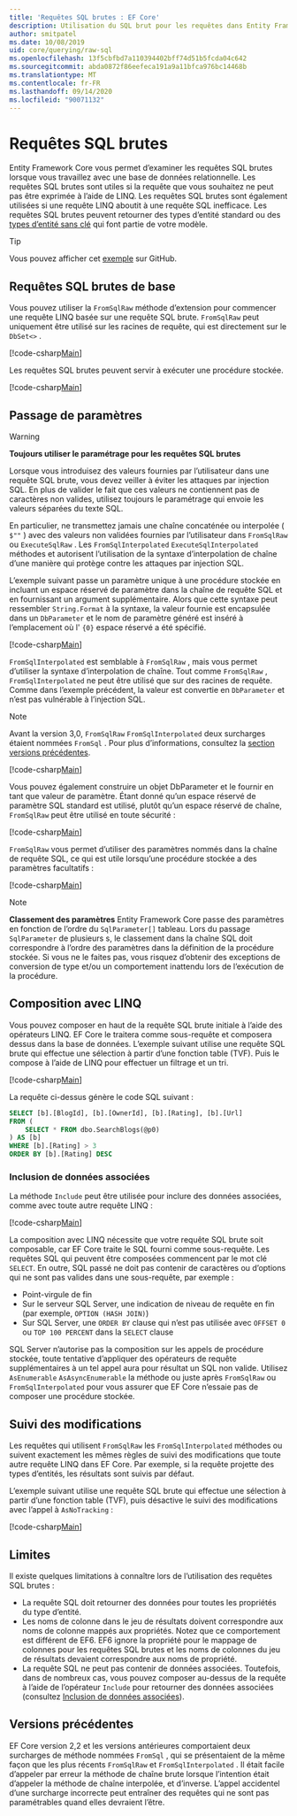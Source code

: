 ```yaml
---
title: 'Requêtes SQL brutes : EF Core'
description: Utilisation du SQL brut pour les requêtes dans Entity Framework Core
author: smitpatel
ms.date: 10/08/2019
uid: core/querying/raw-sql
ms.openlocfilehash: 13f5cbfbd7a110394402bff74d51b5fcda04c642
ms.sourcegitcommit: abda0872f86eefeca191a9a11bfca976bc14468b
ms.translationtype: MT
ms.contentlocale: fr-FR
ms.lasthandoff: 09/14/2020
ms.locfileid: "90071132"
---
```

# <a name="raw-sql-queries"></a>Requêtes SQL brutes

Entity Framework Core vous permet d’examiner les requêtes SQL brutes lorsque vous travaillez avec une base de données relationnelle. Les requêtes SQL brutes sont utiles si la requête que vous souhaitez ne peut pas être exprimée à l’aide de LINQ. Les requêtes SQL brutes sont également utilisées si une requête LINQ aboutit à une requête SQL inefficace. Les requêtes SQL brutes peuvent retourner des types d’entité standard ou des [types d’entité sans clé](xref:core/modeling/keyless-entity-types) qui font partie de votre modèle.

> [!TIP]  
> Vous pouvez afficher cet [exemple](https://github.com/dotnet/EntityFramework.Docs/tree/master/samples/core/Querying/) sur GitHub.

## <a name="basic-raw-sql-queries"></a>Requêtes SQL brutes de base

Vous pouvez utiliser la `FromSqlRaw` méthode d’extension pour commencer une requête LINQ basée sur une requête SQL brute. `FromSqlRaw` peut uniquement être utilisé sur les racines de requête, qui est directement sur le `DbSet<>` .

[!code-csharp[Main](../../../samples/core/Querying/RawSQL/Sample.cs#FromSqlRaw)]

Les requêtes SQL brutes peuvent servir à exécuter une procédure stockée.

[!code-csharp[Main](../../../samples/core/Querying/RawSQL/Sample.cs#FromSqlRawStoredProcedure)]

## <a name="passing-parameters"></a>Passage de paramètres

> [!WARNING]
> **Toujours utiliser le paramétrage pour les requêtes SQL brutes**
>
> Lorsque vous introduisez des valeurs fournies par l’utilisateur dans une requête SQL brute, vous devez veiller à éviter les attaques par injection SQL. En plus de valider le fait que ces valeurs ne contiennent pas de caractères non valides, utilisez toujours le paramétrage qui envoie les valeurs séparées du texte SQL.
>
> En particulier, ne transmettez jamais une chaîne concaténée ou interpolée ( `$""` ) avec des valeurs non validées fournies par l’utilisateur dans `FromSqlRaw` ou `ExecuteSqlRaw` . Les `FromSqlInterpolated` `ExecuteSqlInterpolated` méthodes et autorisent l’utilisation de la syntaxe d’interpolation de chaîne d’une manière qui protège contre les attaques par injection SQL.

L’exemple suivant passe un paramètre unique à une procédure stockée en incluant un espace réservé de paramètre dans la chaîne de requête SQL et en fournissant un argument supplémentaire. Alors que cette syntaxe peut ressembler `String.Format` à la syntaxe, la valeur fournie est encapsulée dans un `DbParameter` et le nom de paramètre généré est inséré à l’emplacement où l' `{0}` espace réservé a été spécifié.

[!code-csharp[Main](../../../samples/core/Querying/RawSQL/Sample.cs#FromSqlRawStoredProcedureParameter)]

`FromSqlInterpolated` est semblable à `FromSqlRaw` , mais vous permet d’utiliser la syntaxe d’interpolation de chaîne. Tout comme `FromSqlRaw` , `FromSqlInterpolated` ne peut être utilisé que sur des racines de requête. Comme dans l’exemple précédent, la valeur est convertie en `DbParameter` et n’est pas vulnérable à l’injection SQL.

> [!NOTE]
> Avant la version 3,0, `FromSqlRaw` `FromSqlInterpolated` deux surcharges étaient nommées `FromSql` . Pour plus d’informations, consultez la [section versions précédentes](#previous-versions).

[!code-csharp[Main](../../../samples/core/Querying/RawSQL/Sample.cs#FromSqlInterpolatedStoredProcedureParameter)]

Vous pouvez également construire un objet DbParameter et le fournir en tant que valeur de paramètre. Étant donné qu’un espace réservé de paramètre SQL standard est utilisé, plutôt qu’un espace réservé de chaîne, `FromSqlRaw` peut être utilisé en toute sécurité :

[!code-csharp[Main](../../../samples/core/Querying/RawSQL/Sample.cs#FromSqlRawStoredProcedureSqlParameter)]

`FromSqlRaw` vous permet d’utiliser des paramètres nommés dans la chaîne de requête SQL, ce qui est utile lorsqu’une procédure stockée a des paramètres facultatifs :

[!code-csharp[Main](../../../samples/core/Querying/RawSQL/Sample.cs#FromSqlRawStoredProcedureNamedSqlParameter)]

> [!NOTE]
> **Classement des paramètres** Entity Framework Core passe des paramètres en fonction de l’ordre du `SqlParameter[]` tableau. Lors du passage `SqlParameter` de plusieurs s, le classement dans la chaîne SQL doit correspondre à l’ordre des paramètres dans la définition de la procédure stockée. Si vous ne le faites pas, vous risquez d’obtenir des exceptions de conversion de type et/ou un comportement inattendu lors de l’exécution de la procédure.

## <a name="composing-with-linq"></a>Composition avec LINQ

Vous pouvez composer en haut de la requête SQL brute initiale à l’aide des opérateurs LINQ. EF Core le traitera comme sous-requête et composera dessus dans la base de données. L’exemple suivant utilise une requête SQL brute qui effectue une sélection à partir d’une fonction table (TVF). Puis le compose à l’aide de LINQ pour effectuer un filtrage et un tri.

[!code-csharp[Main](../../../samples/core/Querying/RawSQL/Sample.cs#FromSqlInterpolatedComposed)]

La requête ci-dessus génère le code SQL suivant :

```sql
SELECT [b].[BlogId], [b].[OwnerId], [b].[Rating], [b].[Url]
FROM (
    SELECT * FROM dbo.SearchBlogs(@p0)
) AS [b]
WHERE [b].[Rating] > 3
ORDER BY [b].[Rating] DESC
```

### <a name="including-related-data"></a>Inclusion de données associées

La méthode `Include` peut être utilisée pour inclure des données associées, comme avec toute autre requête LINQ :

[!code-csharp[Main](../../../samples/core/Querying/RawSQL/Sample.cs#FromSqlInterpolatedInclude)]

La composition avec LINQ nécessite que votre requête SQL brute soit composable, car EF Core traite le SQL fourni comme sous-requête. Les requêtes SQL qui peuvent être composées commencent par le mot clé `SELECT`. En outre, SQL passé ne doit pas contenir de caractères ou d’options qui ne sont pas valides dans une sous-requête, par exemple :

- Point-virgule de fin
- Sur le serveur SQL Server, une indication de niveau de requête en fin (par exemple, `OPTION (HASH JOIN)`)
- Sur SQL Server, une `ORDER BY` clause qui n’est pas utilisée avec `OFFSET 0` ou `TOP 100 PERCENT` dans la `SELECT` clause

SQL Server n’autorise pas la composition sur les appels de procédure stockée, toute tentative d’appliquer des opérateurs de requête supplémentaires à un tel appel aura pour résultat un SQL non valide. Utilisez `AsEnumerable` `AsAsyncEnumerable` la méthode ou juste après `FromSqlRaw` ou `FromSqlInterpolated` pour vous assurer que EF Core n’essaie pas de composer une procédure stockée.

## <a name="change-tracking"></a>Suivi des modifications

Les requêtes qui utilisent `FromSqlRaw` les `FromSqlInterpolated` méthodes ou suivent exactement les mêmes règles de suivi des modifications que toute autre requête LINQ dans EF Core. Par exemple, si la requête projette des types d’entités, les résultats sont suivis par défaut.

L’exemple suivant utilise une requête SQL brute qui effectue une sélection à partir d’une fonction table (TVF), puis désactive le suivi des modifications avec l’appel à `AsNoTracking` :

[!code-csharp[Main](../../../samples/core/Querying/RawSQL/Sample.cs#FromSqlInterpolatedAsNoTracking)]

## <a name="limitations"></a>Limites

Il existe quelques limitations à connaître lors de l’utilisation des requêtes SQL brutes :

- La requête SQL doit retourner des données pour toutes les propriétés du type d’entité.
- Les noms de colonne dans le jeu de résultats doivent correspondre aux noms de colonne mappés aux propriétés. Notez que ce comportement est différent de EF6. EF6 ignore la propriété pour le mappage de colonnes pour les requêtes SQL brutes et les noms de colonnes du jeu de résultats devaient correspondre aux noms de propriété.
- La requête SQL ne peut pas contenir de données associées. Toutefois, dans de nombreux cas, vous pouvez composer au-dessus de la requête à l’aide de l’opérateur `Include` pour retourner des données associées (consultez [Inclusion de données associées](#including-related-data)).

## <a name="previous-versions"></a>Versions précédentes

EF Core version 2,2 et les versions antérieures comportaient deux surcharges de méthode nommées `FromSql` , qui se présentaient de la même façon que les plus récents `FromSqlRaw` et `FromSqlInterpolated` . Il était facile d’appeler par erreur la méthode de chaîne brute lorsque l’intention était d’appeler la méthode de chaîne interpolée, et d’inverse. L’appel accidentel d’une surcharge incorrecte peut entraîner des requêtes qui ne sont pas paramétrables quand elles devraient l’être.
